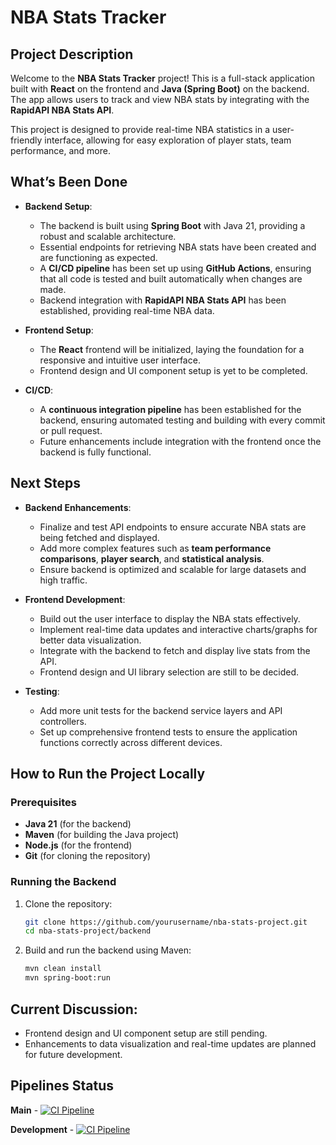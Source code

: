 # NBA Stats Tracker

## Project Description
Welcome to the **NBA Stats Tracker** project! This is a full-stack application built with **React** on the frontend and **Java (Spring Boot)** on the backend. The app allows users to track and view NBA stats by integrating with the **RapidAPI NBA Stats API**.

This project is designed to provide real-time NBA statistics in a user-friendly interface, allowing for easy exploration of player stats, team performance, and more.

## What’s Been Done
- **Backend Setup**:
  - The backend is built using **Spring Boot** with Java 21, providing a robust and scalable architecture.
  - Essential endpoints for retrieving NBA stats have been created and are functioning as expected.
  - A **CI/CD pipeline** has been set up using **GitHub Actions**, ensuring that all code is tested and built automatically when changes are made.
  - Backend integration with **RapidAPI NBA Stats API** has been established, providing real-time NBA data.

- **Frontend Setup**:
  - The **React** frontend will be initialized, laying the foundation for a responsive and intuitive user interface.
  - Frontend design and UI component setup is yet to be completed.

- **CI/CD**:
  - A **continuous integration pipeline** has been established for the backend, ensuring automated testing and building with every commit or pull request.
  - Future enhancements include integration with the frontend once the backend is fully functional.

## Next Steps
- **Backend Enhancements**:
  - Finalize and test API endpoints to ensure accurate NBA stats are being fetched and displayed.
  - Add more complex features such as **team performance comparisons**, **player search**, and **statistical analysis**.
  - Ensure backend is optimized and scalable for large datasets and high traffic.

- **Frontend Development**:
  - Build out the user interface to display the NBA stats effectively.
  - Implement real-time data updates and interactive charts/graphs for better data visualization.
  - Integrate with the backend to fetch and display live stats from the API.
  - Frontend design and UI library selection are still to be decided.

- **Testing**:
  - Add more unit tests for the backend service layers and API controllers.
  - Set up comprehensive frontend tests to ensure the application functions correctly across different devices.

## How to Run the Project Locally

### Prerequisites
- **Java 21** (for the backend)
- **Maven** (for building the Java project)
- **Node.js** (for the frontend)
- **Git** (for cloning the repository)

### Running the Backend
1. Clone the repository:
   ```bash
   git clone https://github.com/yourusername/nba-stats-project.git
   cd nba-stats-project/backend
2. Build and run the backend using Maven:
   ```bash
   mvn clean install
   mvn spring-boot:run

## Current Discussion:
- Frontend design and UI component setup are still pending.
- Enhancements to data visualization and real-time updates are planned for future development.

## Pipelines Status

**Main** - [![CI Pipeline](https://github.com/Mojjan4/nba-stats-project/actions/workflows/ci.yml/badge.svg)](https://github.com/Mojjan4/nba-stats-project/actions/workflows/ci.yml)

**Development** - [![CI Pipeline](https://github.com/Mojjan4/nba-stats-project/actions/workflows/ci.yml/badge.svg?branch=development)](https://github.com/Mojjan4/nba-stats-project/actions/workflows/ci.yml)